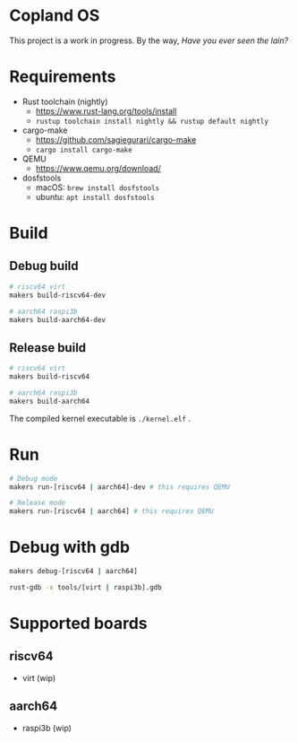 # Copland OS

This project is a work in progress. By the way, *Have you ever seen the lain?*

# Requirements

- Rust toolchain (nightly)
  - https://www.rust-lang.org/tools/install
  - `rustup toolchain install nightly && rustup default nightly`
- cargo-make
  - https://github.com/sagiegurari/cargo-make
  - `cargo install cargo-make`
- QEMU
  - https://www.qemu.org/download/
- dosfstools
  - macOS: `brew install dosfstools`
  - ubuntu: `apt install dosfstools`

# Build

## Debug build

```bash
# riscv64 virt
makers build-riscv64-dev

# aarch64 raspi3b
makers build-aarch64-dev
```

## Release build

```bash
# riscv64 virt
makers build-riscv64

# aarch64 raspi3b
makers build-aarch64
```

The compiled kernel executable is `./kernel.elf` .

# Run

```bash
# Debug mode
makers run-[riscv64 | aarch64]-dev # this requires QEMU

# Release mode
makers run-[riscv64 | aarch64] # this requires QEMU
```

# Debug with gdb

```bash
makers debug-[riscv64 | aarch64]
```

```bash
rust-gdb -x tools/[virt | raspi3b].gdb
```

# Supported boards

## riscv64

- virt (wip)

## aarch64

- raspi3b (wip)
